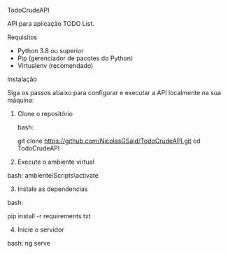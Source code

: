 TodoCrudeAPI

API para aplicação TODO List.

Requisitos

- Python 3.8 ou superior
- Pip (gerenciador de pacotes do Python)
- Virtualenv (recomendado)

Instalação

Siga os passos abaixo para configurar e executar a API localmente na sua máquina:

1. Clone o repositório

   bash:

   git clone https://github.com/NicolasGSaid/TodoCrudeAPI.git
   cd TodoCrudeAPI

2. Execute o ambiente virtual

  bash: 
  ambiente\Scripts\activate

3. Instale as dependencias

  bash:

  pip install -r requirements.txt

4. Inicie o servidor 

  bash:
  ng serve
  
